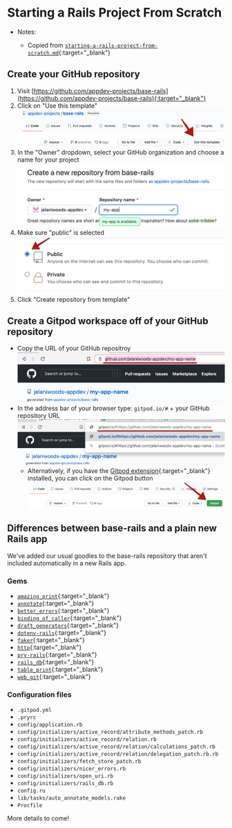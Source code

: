# Starting a Rails Project From Scratch

- Notes:

  - Copied from [`starting-a-rails-project-from-scratch.md`](https://github.com/firstdraft/appdev-chapters/blob/benp-edits/starting-a-rails-project-from-scratch.md){:target="_blank"}

## Create your GitHub repository
1. Visit [https://github.com/appdev-projects/base-rails](https://github.com/appdev-projects/base-rails){:target="_blank"}
2. Click on "Use this template"
  ![](assets/starting-a-rails-project-from-scratch/use-this-template.png)
3. In the "Owner" dropdown, select your GitHub organization and choose a name for your project
  ![](assets/starting-a-rails-project-from-scratch/name-app.png)
4. Make sure "public" is selected
  ![](assets/starting-a-rails-project-from-scratch/select-public.png)
5. Click "Create repository from template" 

## Create a Gitpod workspace off of your GitHub repository
- Copy the URL of your GitHub repositroy
  ![](assets/starting-a-rails-project-from-scratch/copy-repo-url.png)
- In the address bar of your browser type: `gitpod.io/#` + your GitHub repository URL
  ![](assets/starting-a-rails-project-from-scratch/create-new-gitpod-workspace.png)
  - Alternatively, if you have the [Gitpod extension](https://chrome.google.com/webstore/detail/gitpod-dev-environments-i/dodmmooeoklaejobgleioelladacbeki?hl=en){:target="_blank"} installed, you can click on the Gitpod button
  ![](assets/starting-a-rails-project-from-scratch/open-repo-in-gitpod.png)


## Differences between base-rails and a plain new Rails app

We've added our usual goodies to the base-rails repository that aren't included automatically in a new Rails app.

### Gems
- [`amazing_print`](https://github.com/amazing-print/amazing_print){:target="_blank"}
- [`annotate`](https://github.com/ctran/annotate_models){:target="_blank"}
- [`better_errors`](https://github.com/BetterErrors/better_errors){:target="_blank"}
- [`binding_of_caller`](https://github.com/banister/binding_of_caller){:target="_blank"}
- [`draft_generators`](https://github.com/firstdraft/draft_generators/){:target="_blank"}
- [`dotenv-rails`](https://github.com/bkeepers/dotenv){:target="_blank"}
- [`faker`](https://github.com/faker-ruby/faker){:target="_blank"}
- [`http`](https://github.com/httprb/http){:target="_blank"}
- [`pry-rails`](https://github.com/rweng/pry-rails){:target="_blank"}
- [`rails_db`](https://github.com/igorkasyanchuk/rails_db){:target="_blank"}
- [`table_print`](https://github.com/arches/table_print){:target="_blank"}
- [`web_git`](https://github.com/firstdraft/web_git/){:target="_blank"}

### Configuration files

- `.gitpod.yml`
- `.pryrc`
- `config/application.rb`
- `config/initializers/active_record/attribute_methods_patch.rb`
- `config/initializers/active_record/relation.rb`
- `config/initializers/active_record/relation/calculations_patch.rb`
- `config/initializers/active_record/relation/delegation_patch.rb.rb`
- `config/initializers/fetch_store_patch.rb`
- `config/initializers/nicer_errors.rb`
- `config/initializers/open_uri.rb`
- `config/initializers/rails_db.rb`
- `config.ru`
- `lib/tasks/auto_annotate_models.rake`
- `Procfile`

More details to come!
